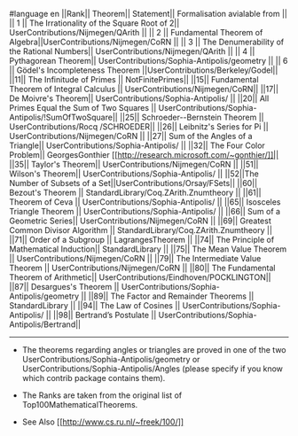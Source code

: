 #language en
||Rank|| Theorem|| Statement|| Formalisation avialable from ||
|| 1 || The Irrationality of the Square Root of 2|| UserContributions/Nijmegen/QArith ||
|| 2 || Fundamental Theorem of Algebra||UserContributions/Nijmegen/CoRN ||
|| 3 || The Denumerability of the Rational Numbers|| UserContributions/Nijmegen/QArith ||
|| 4 || Pythagorean Theorem|| UserContributions/Sophia-Antipolis/geometry ||
|| 6 || Gödel's Incompleteness Theorem ||UserContributions/Berkeley/Godel||
||11|| The Infinitude of Primes || NotFinitePrimes||
||15|| Fundamental Theorem of Integral Calculus || UserContributions/Nijmegen/CoRN||
||17|| De Moivre's Theorem|| UserContributions/Sophia-Antipolis/  ||
||20|| All Primes Equal the Sum of Two Squares || UserContributions/Sophia-Antipolis/!SumOfTwoSquare||
||25|| Schroeder--Bernstein Theorem || UserContributions/Rocq /SCHROEDER||
||26|| Leibnitz's Series for Pi || UserContributions/Nijmegen/CoRN ||
||27|| Sum of the Angles of a Triangle|| UserContributions/Sophia-Antipolis/  ||
||32|| The Four Color Problem|| GeorgesGonthier [[http://research.microsoft.com/~gonthier/]]||
||35|| Taylor's Theorem|| UserContributions/Nijmegen/CoRN ||
||51|| Wilson's Theorem|| UserContributions/Sophia-Antipolis/ ||
||52||The Number of Subsets of a Set||UserContributions/Orsay/FSets||
||60|| Bezout's Theorem || StandardLibrary/Coq.ZArith.Znumtheory ||
||61|| Theorem of Ceva || UserContributions/Sophia-Antipolis/ ||
||65|| Isosceles Triangle Theorem || UserContributions/Sophia-Antipolis/  ||
||66|| Sum of a Geometric Series|| UserContributions/Nijmegen/CoRN ||
||69|| Greatest Common Divisor Algorithm || StandardLibrary/Coq.ZArith.Znumtheory ||
||71|| Order of a Subgroup || LagrangesTheorem ||
||74|| The Principle of Mathematical Induction|| StandardLibrary ||
||75|| The Mean Value Theorem || UserContributions/Nijmegen/CoRN ||
||79|| The Intermediate Value Theorem || UserContributions/Nijmegen/CoRN ||
||80|| The Fundamental Theorem of Arithmetic|| UserContributions/Eindhoven/POCKLINGTON||
||87|| Desargues's Theorem || UserContributions/Sophia-Antipolis/geometry ||
||89|| The Factor and Remainder Theorems || StandardLibrary ||
||94|| The Law of Cosines || UserContributions/Sophia-Antipolis/  ||
||98|| Bertrand’s Postulate || UserContributions/Sophia-Antipolis/Bertrand||


----

 * The theorems regarding angles or triangles are proved in one of the two UserContributions/Sophia-Antipolis/geometry or UserContributions/Sophia-Antipolis/Angles (please specify if you know which contrib package contains them).

 * The Ranks are taken from the original list of Top100MathematicalTheorems.

 * See Also [[http://www.cs.ru.nl/~freek/100/]]
